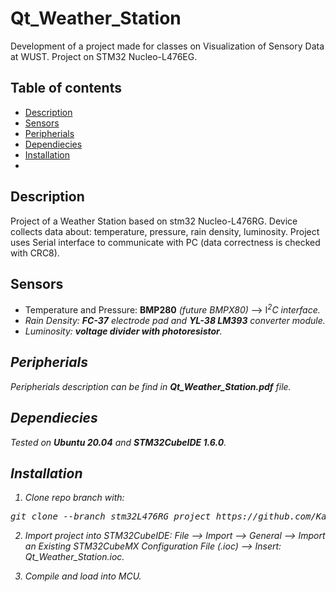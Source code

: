 ##
# Qt_Weather_Station
Development of a project made for classes on Visualization of Sensory Data at WUST. Project on STM32 Nucleo-L476EG.

## Table of contents
<!-- - [costam](#costam) -->
- [Description](#description)
- [Sensors](#sensors)
- [Peripherials](#peripherials)
- [Dependiecies](#dependiecies)
- [Installation](#installation)
- [](#)

<!-- ## costam -->

## Description 
Project of a Weather Station based on stm32 Nucleo-L476RG. Device collects data about: temperature, pressure, rain density, luminosity. Project uses Serial  interface to communicate with PC (data correctness is checked with CRC8).


<!-- <sup>[1]</sup>, rain density<sup>[1]</sup>.  -->
<!-- <i><sup>[1]</sup> Based on Analog to Digital Converter.</i> -->

## Sensors
- Temperature and Pressure: **BMP280** <i>(future BMPX80)</i> --> I<i><sup>2</sup>C interface.
- Rain Density: **FC-37** electrode pad and **YL-38 LM393** converter module.
- Luminosity: **voltage divider with photoresistor**.

## Peripherials
Peripherials description can be find in **Qt_Weather_Station.pdf** file.

## Dependiecies
Tested on **Ubuntu 20.04** and **STM32CubeIDE 1.6.0**.


## Installation

1. Clone repo branch with:
 <pre>git clone --branch stm32L476RG_project https://github.com/KacSz123/Qt_Weather_Station</pre>

2. Import project into STM32CubeIDE:
    File --> Import --> General --> Import an Existing STM32CubeMX Configuration File (.ioc) --> Insert: Qt_Weather_Station.ioc.

3. Compile and load into MCU.